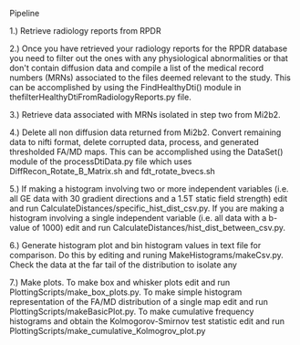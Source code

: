 Pipeline

1.) Retrieve radiology reports from RPDR

2.) Once you have retrieved your radiology reports for the RPDR database you need to filter out the ones with any physiological abnormalities or that don't contain diffusion data and compile a list of the medical record numbers (MRNs) associated to the files deemed relevant to the study. This can be accomplished by using the FindHealthyDti() module in thefilterHealthyDtiFromRadiologyReports.py file.

3.) Retrieve data associated with MRNs isolated in step two from Mi2b2.

4.) Delete all non diffusion data returned from Mi2b2. Convert remaining data to nifti format, delete corrupted data, process, and generated thresholded FA/MD maps. This can be accomplished using the DataSet() module of the processDtiData.py file which uses DiffRecon_Rotate_B_Matrix.sh and fdt_rotate_bvecs.sh

5.) If making a histogram involving two or more independent variables (i.e. all GE data with 30 gradient directions and a 1.5T static field strength) edit and run CalculateDistances/specific_hist_dist_csv.py. If you are making a histogram involving a single independent variable (i.e. all data with a b-value of 1000) edit and run CalculateDistances/hist_dist_between_csv.py.

6.) Generate histogram plot and bin histogram values in text file for comparison. Do this by editing and runing MakeHistograms/makeCsv.py. Check the data at the far tail of the distribution to isolate any 

7.) Make plots. To make box and whisker plots edit and run PlottingScripts/make_box_plots.py. To make simple histogram representation of the FA/MD distribution of a single map edit and run PlottingScripts/makeBasicPlot.py. To make cumulative frequency histograms and obtain the Kolmogorov-Smirnov test statistic edit and run PlottingScripts/make_cumulative_Kolmogrov_plot.py
